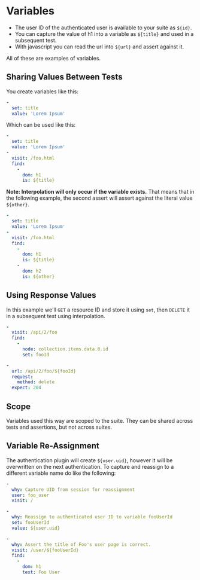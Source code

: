 <!--
id: variables
-->

# Variables

* The user ID of the authenticated user is available to your suite as `${id}`.
* You can capture the value of h1 into a variable as `${title}` and used in a subsequent test.
* With javascript you can read the url into `${url}` and assert against it.

All of these are examples of variables.

## Sharing Values Between Tests

You create variables like this:

```yaml
-
  set: title
  value: 'Lorem Ipsum'
```

Which can be used like this:

```yaml
-
  set: title
  value: 'Lorem Ipsum'
-
  visit: /foo.html
  find:
    -
      dom: h1
      is: ${title}
```

**Note: Interpolation will only occur if the variable exists.** That means that in the following example, the second assert will assert against the literal value `${other}`.

```yaml
-
  set: title
  value: 'Lorem Ipsum'
-
  visit: /foo.html
  find:
    -
      dom: h1
      is: ${title}
    -
      dom: h2
      is: ${other}
```

## Using Response Values

In this example we'll `GET` a resource ID and store it using `set`, then `DELETE` it in a subsequent test using interpolation.

```yaml
-
  visit: /api/2/foo
  find:
    -
      node: collection.items.data.0.id
      set: fooId

-
  url: /api/2/foo/${fooId}
  request:
    method: delete
  expect: 204
```

## Scope

Variables used this way are scoped to the suite. They can be shared across tests and assertions, but not across suites.

## Variable Re-Assignment

The authentication plugin will create `${user.uid}`, however it will be overwritten on the next authentication. To capture and reassign to a different variable name do like the following:

```yaml
-
  why: Capture UID from session for reassignment
  user: foo_user
  visit: /

-
  why: Reassign to authenticated user ID to variable fooUserId
  set: fooUserId
  value: ${user.uid}

-
  why: Assert the title of Foo's user page is correct.
  visit: /user/${fooUserId}
  find:
    -
      dom: h1
      text: Foo User
```
